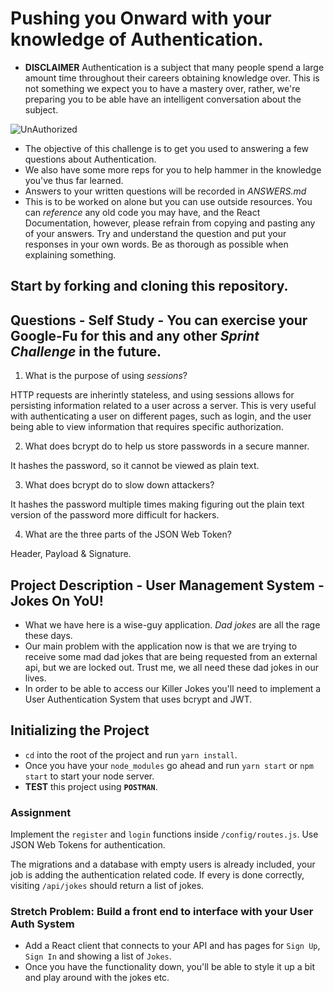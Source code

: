 # Pushing you Onward with your knowledge of Authentication.

- **DISCLAIMER** Authentication is a subject that many people spend a large amount time throughout their careers obtaining knowledge over. This is not something we expect you to have a mastery over, rather, we're preparing you to be able have an intelligent conversation about the subject.

![UnAuthorized](keep-calm-you-are-not-authorized.png)

- The objective of this challenge is to get you used to answering a few questions about Authentication.
- We also have some more reps for you to help hammer in the knowledge you've thus far learned.
- Answers to your written questions will be recorded in _ANSWERS.md_
- This is to be worked on alone but you can use outside resources. You can _reference_ any old code you may have, and the React Documentation, however, please refrain from copying and pasting any of your answers. Try and understand the question and put your responses in your own words. Be as thorough as possible when explaining something.

## Start by forking and cloning this repository.

## Questions - Self Study - You can exercise your Google-Fu for this and any other _Sprint Challenge_ in the future.

1. What is the purpose of using _sessions_?

HTTP requests are inherintly stateless, and using sessions allows for persisting information related to a user across a server. This is very useful with authenticating a user on different pages, such as login, and the user being able to view information that requires specific authorization.

2. What does bcrypt do to help us store passwords in a secure manner.

It hashes the password, so it cannot be viewed as plain text. 

3. What does bcrypt do to slow down attackers?

It hashes the password multiple times making figuring out the plain text version of the password more difficult for hackers. 

4. What are the three parts of the JSON Web Token?

Header, Payload & Signature.

## Project Description - User Management System - Jokes On YoU!

- What we have here is a wise-guy application. _Dad jokes_ are all the rage these days.
- Our main problem with the application now is that we are trying to receive some mad dad jokes that are being requested from an external api, but we are locked out. Trust me, we all need these dad jokes in our lives.
- In order to be able to access our Killer Jokes you'll need to implement a User Authentication System that uses bcrypt and JWT.

## Initializing the Project

- `cd` into the root of the project and run `yarn install`.
- Once you have your `node_modules` go ahead and run `yarn start` or `npm start` to start your node server.
- **TEST** this project using **`POSTMAN`**.

### Assignment

Implement the `register` and `login` functions inside `/config/routes.js`. Use JSON Web Tokens for authentication.

The migrations and a database with empty users is already included, your job is adding the authentication related code. If every is done correctly, visiting `/api/jokes` should return a list of jokes.

### Stretch Problem: Build a front end to interface with your User Auth System

- Add a React client that connects to your API and has pages for `Sign Up`, `Sign In` and showing a list of `Jokes`.
- Once you have the functionality down, you'll be able to style it up a bit and play around with the jokes etc.
